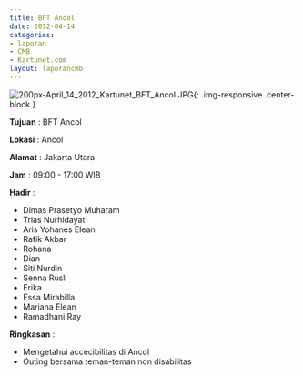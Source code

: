 ```yaml
---
title: BFT Ancol
date: 2012-04-14
categories:
- laporan
- CMB
- Kartunet.com
layout: laporancmb
---
```


![200px-April_14_2012_Kartunet_BFT_Ancol.JPG](/uploads/200px-April_14_2012_Kartunet_BFT_Ancol.JPG){: .img-responsive .center-block }

**Tujuan** : BFT Ancol

**Lokasi** : Ancol

**Alamat** : Jakarta Utara

**Jam** : 09:00 - 17:00 WIB

**Hadir** : 
* Dimas Prasetyo Muharam
* Trias Nurhidayat
* Aris Yohanes Elean
* Rafik Akbar
* Rohana
* Dian
* Siti Nurdin
* Senna Rusli
* Erika
* Essa Mirabilla
* Mariana Elean
* Ramadhani Ray

**Ringkasan** : 
* Mengetahui accecibilitas di Ancol
* Outing bersama teman-teman non disabilitas
